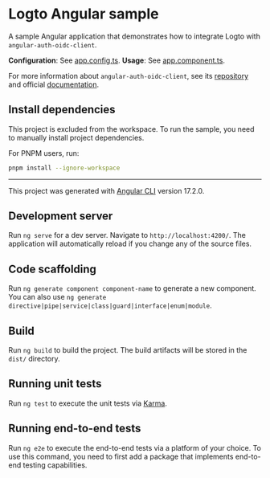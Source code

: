 # Logto Angular sample

A sample Angular application that demonstrates how to integrate Logto with `angular-auth-oidc-client`.

**Configuration**: See [app.config.ts](src/app/app.config.ts).
**Usage**: See [app.component.ts](src/app/app.component.ts).

For more information about `angular-auth-oidc-client`, see its [repository](https://github.com/damienbod/angular-auth-oidc-client) and official [documentation](https://angular-auth-oidc-client.com/).

## Install dependencies

This project is excluded from the workspace. To run the sample, you need to manually install project dependencies.

For PNPM users, run:

```sh
pnpm install --ignore-workspace
```

---

This project was generated with [Angular CLI](https://github.com/angular/angular-cli) version 17.2.0.

## Development server

Run `ng serve` for a dev server. Navigate to `http://localhost:4200/`. The application will automatically reload if you change any of the source files.

## Code scaffolding

Run `ng generate component component-name` to generate a new component. You can also use `ng generate directive|pipe|service|class|guard|interface|enum|module`.

## Build

Run `ng build` to build the project. The build artifacts will be stored in the `dist/` directory.

## Running unit tests

Run `ng test` to execute the unit tests via [Karma](https://karma-runner.github.io).

## Running end-to-end tests

Run `ng e2e` to execute the end-to-end tests via a platform of your choice. To use this command, you need to first add a package that implements end-to-end testing capabilities.
